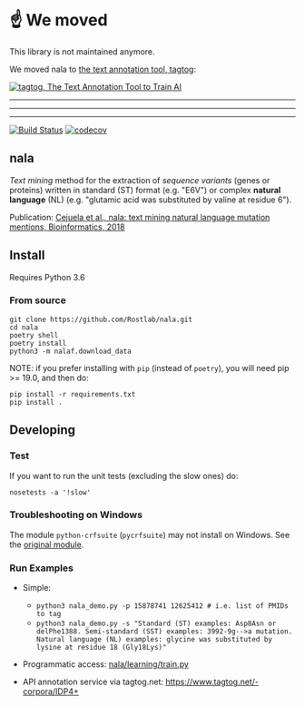 # ☝️ We moved

This library is not maintained anymore.

We moved nala to [the text annotation tool, tagtog](https://www.tagtog.net):

[![tagtog, The Text Annotation Tool to Train AI](http://docs.tagtog.net/assets/img/circle_2leafstext.png)](https://www.tagtog.net)

---
---
---

[![Build Status](https://travis-ci.org/Rostlab/nala.svg?branch=develop)](https://travis-ci.org/Rostlab/nala)
[![codecov](https://codecov.io/gh/Rostlab/nala/branch/develop/graph/badge.svg)](https://codecov.io/gh/Rostlab/nala)


## nala

_Text mining_ method for the extraction of _sequence variants_ (genes or proteins) written in standard (ST) format (e.g. "E6V") or complex **natural language** (NL) (e.g. "glutamic acid was substituted by valine at residue 6").

Publication: [Cejuela et al., nala: text mining natural language mutation mentions, Bioinformatics, 2018](https://academic.oup.com/bioinformatics/article/33/12/1852/2991428)


## Install

Requires Python 3.6


### From source

```shell
git clone https://github.com/Rostlab/nala.git
cd nala
poetry shell
poetry install
python3 -m nalaf.download_data
```

NOTE: if you prefer installing with `pip` (instead of `poetry`), you will need pip >= 19.0, and then do:

```shell
pip install -r requirements.txt
pip install .
```


## Developing

### Test

If you want to run the unit tests (excluding the slow ones) do:

```shell
nosetests -a '!slow'
```

### Troubleshooting on Windows

The module `python-crfsuite` (`pycrfsuite`) may not install on Windows. See the [original module](https://github.com/tpeng/python-crfsuite).


### Run Examples

* Simple:
  * `python3 nala_demo.py -p 15878741 12625412 # i.e. list of PMIDs to tag`
  * `python3 nala_demo.py -s "Standard (ST) examples: Asp8Asn or delPhe1388. Semi-standard (SST) examples: 3992-9g-->a mutation. Natural language (NL) examples: glycine was substituted by lysine at residue 18 (Gly18Lys)"`

* Programmatic access: [nala/learning/train.py](nala/learning/train.py)

* API annotation service via tagtog.net: https://www.tagtog.net/-corpora/IDP4+
